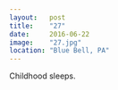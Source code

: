 ```yaml
---
layout:   post
title:    "27"
date:     2016-06-22
image:    "27.jpg"
location: "Blue Bell, PA"
---
```


Childhood sleeps.
